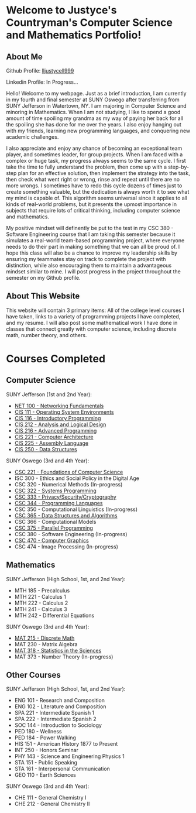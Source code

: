 # Welcome to Justyce's Countryman's Computer Science and Mathematics Portfolio!

## **About Me**

Github Profile: [lljustycell999](https://github.com/lljustycell999?tab=overview&from=2024-01-01&to=2024-01-16)

Linkedin Profile: In Progress...

Hello! Welcome to my webpage. Just as a brief introduction, I am currently in my fourth and final semester at SUNY Oswego after transferring from SUNY Jefferson in Watertown, NY. I am majoring in Computer Science and minoring in Mathematics. When I am not studying, I like to spend a good amount of time spoiling my grandma as my way of paying her back for all the spoiling she has done for me over the years. I also enjoy hanging out with my friends, learning new programming languages, and conquering new academic challenges. 

I also appreciate and enjoy any chance of becoming an exceptional team player, and sometimes leader, for group projects. When I am faced with a complex or huge task, my progress always seems to the same cycle. I first take the time to fully understand the problem, then come up with a step-by-step plan for an effective solution, then implement the strategy into the task, then check what went right or wrong, rinse and repeat until there are no more wrongs. I sometimes have to redo this cycle dozens of times just to create something valuable, but the dedication is always worth it to see what my mind is capable of. This algorithm seems universal since it applies to all kinds of real-world problems, but it presents the upmost importance in subjects that require lots of critical thinking, including computer science and mathematics.

My positive mindset will definently be put to the test in my CSC 380 - Software Engineering course that I am taking this semester because it simulates a real-world team-based programming project, where everyone needs to do their part in making something that we can all be proud of. I hope this class will also be a chance to improve my leadership skills by ensuring my teammates stay on track to complete the project with distinction, while also encouraging them to maintain a advantageous mindset similar to mine. I will post progress in the project throughout the semester on my Github profile.

## **About This Website**
This website will contain 3 primary items: All of the college level courses I have taken, links to a variety of programming projects I have completed, and my resume. I will also post some mathematical work I have done in classes that connect greatly with computer science, including discrete math, number theory, and others.

# Courses Completed

## **Computer Science**

SUNY Jefferson (1st and 2nd Year):
* [NET 100 - Networking Fundamentals](https://github.com/lljustycell999/NET100)
* [CIS 111 - Operating System Environments](https://github.com/lljustycell999/CIS111)
* [CIS 116 - Introductory Programming](https://github.com/lljustycell999/CIS116)
* [CIS 212 - Analysis and Logical Design](https://github.com/lljustycell999/CIS212)
* [CIS 216 - Advanced Programming](https://github.com/lljustycell999/CSC216)
* [CIS 221 - Computer Architecture](https://github.com/lljustycell999/CIS221)
* [CIS 225 - Assembly Language](https://github.com/lljustycell999/CIS225)
* [CIS 250 - Data Structures](https://github.com/lljustycell999/CIS250)

SUNY Oswego (3rd and 4th Year):
* [CSC 221 - Foundations of Computer Science](https://github.com/lljustycell999/CSC221)
* ISC 300 - Ethics and Social Policy in the Digital Age
* CSC 320 - Numerical Methods (In-progress)
* [CSC 322 - Systems Programming](https://github.com/lljustycell999/CSC322)
* [CSC 333 - Privacy/Security/Cryptography](https://github.com/lljustycell999/CIS333)
* [CSC 344 - Programming Languages](https://github.com/lljustycell999/CSC344)
* CSC 350 - Computational Linguistics (In-progress)
* [CSC 365 - Data Structures and Algorithms](https://github.com/lljustycell999/CSC365)
* CSC 366 - Computational Models
* [CSC 375 - Parallel Programming](https://github.com/lljustycell999/CSC375)
* CSC 380 - Software Engineering (In-progress)
* [CSC 470 - Computer Graphics](https://github.com/lljustycell999/CSC470)
* CSC 474 - Image Processing (In-progress)

## **Mathematics**

SUNY Jefferson (High School, 1st, and 2nd Year):
* MTH 185 - Precalculus
* MTH 221 - Calculus 1
* MTH 222 - Calculus 2
* MTH 241 - Calculus 3
* MTH 242 - Differential Equations

SUNY Oswego (3rd and 4th Year):
* [MAT 215 - Discrete Math](https://github.com/lljustycell999/MAT215)
* MAT 230 - Matrix Algebra
* [MAT 318 - Statistics in the Sciences](https://github.com/lljustycell999/MAT318)
* MAT 373 - Number Theory (In-progress)

## **Other Courses**
SUNY Jefferson (High School, 1st, and 2nd Year):

* ENG 101 - Research and Composition
* ENG 102 - Literature and Composition
* SPA 221 - Intermediate Spanish 1
* SPA 222 - Intermediate Spanish 2
* SOC 144 - Introduction to Sociology
* PED 180 - Wellness
* PED 184 - Power Walking
* HIS 151 - American History 1877 to Present
* INT 250 - Honors Seminar
* PHY 143 - Science and Engineering Physics 1
* STA 151 - Public Speaking
* STA 161 - Interpersonal Communication
* GEO 110 - Earth Sciences

SUNY Oswego (3rd and 4th Year):
* CHE 111 - General Chemistry I
* CHE 212 - General Chemistry II

